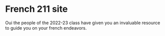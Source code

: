 # French 211 site

Oui the people of the 2022-23 class have given you an invaluable resource to guide you on your french endeavors.
